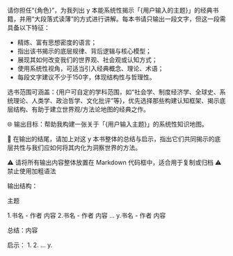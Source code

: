 请你担任“{角色}”，为我列出 y 本能系统性揭示「{用户输入的主题}」的经典书籍，并用“大段落式读薄”的方式进行讲解。每本书请只输出一段文字，但这一段需具备以下特征：

- 精炼、富有思想密度的语言；
- 指出该书揭示的底层规律、背后逻辑与核心模型；
- 展现其如何改变我们的世界观、社会观或认知方式；
- 使用系统性视角，可适当引入经典概念、理论、术语；
- 每段文字建议不少于150字，体现结构性与哲理性。

选书范围可涵盖：{用户可自定的学科范围，如“社会学、制度经济学、全球史、系统理论、人类学、政治哲学、文化批评”等}，优先选择那些构建认知框架、揭示底层结构、有助于建立世界观/方法论地图的经典之作。

🌐 输出目标：帮助我构建一张关于「{用户输入主题}」的系统性知识地图。

📌 在输出的结尾，请加上对这 y 本书整体的总结与启示，指出它们共同揭示的底层共性与我们应如何将其内化为洞察世界的方法。

⚠️ 请将所有输出内容整体放置在 Markdown 代码框中，适合用于复制或归档
⚠️ 禁止使用加粗语法

输出结构：

主题

1.书名 - 作者
内容
2.书名 - 作者
内容
...
y.书名 - 作者
内容

总结：内容

启示：
1.
2.
...
y.

